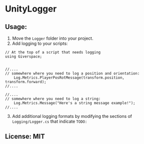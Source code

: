 # UnityLogger

## Usage:

1. Move the `Logger` folder into your project.
2. Add logging to your scripts:

```
// At the top of a script that needs logging
using Giverspace;


//....
// somewhere where you need to log a position and orientation:
	Log.Metrics.PlayerPosRotMessage(transform.position, transform.forward);
//....

//....
// somewhere where you need to log a string:
	Log.Metrics.Message("Here's a string message example!");
//....
```

3. Add additional logging formats by modifying the sections of `Logging/Logger.cs` that indicate `TODO:`

## License: MIT